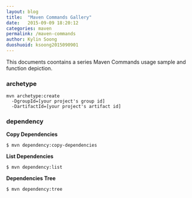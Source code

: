```yaml
---
layout: blog
title:  "Maven Commands Gallery"
date:   2015-09-09 18:20:12
categories: maven
permalink: /maven-commands
author: Kylin Soong
duoshuoid: ksoong2015090901
---
```


This documents coontains a series Maven Commands usage sample and function depiction.

### archetype

~~~
mvn archetype:create 
  -DgroupId=[your project's group id]
  -DartifactId=[your project's artifact id]
~~~

### dependency

**Copy Dependencies**

~~~
$ mvn dependency:copy-dependencies
~~~

**List Dependencies**

~~~
$ mvn dependency:list
~~~

**Dependencies Tree**

~~~
$ mvn dependency:tree
~~~
